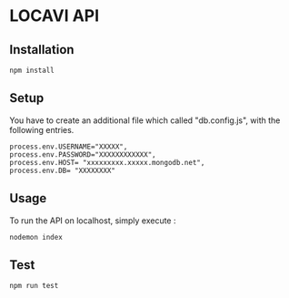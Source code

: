 # LOCAVI API

## Installation
```node
npm install
```
## Setup
You have to create an additional file which called "db.config.js", with the following entries.
```node
process.env.USERNAME="XXXXX",
process.env.PASSWORD="XXXXXXXXXXXX",
process.env.HOST= "xxxxxxxxx.xxxxx.mongodb.net",
process.env.DB= "XXXXXXXX"
```
## Usage

To run the API on localhost, simply execute :
```node
nodemon index
```

## Test
```node
npm run test
```
